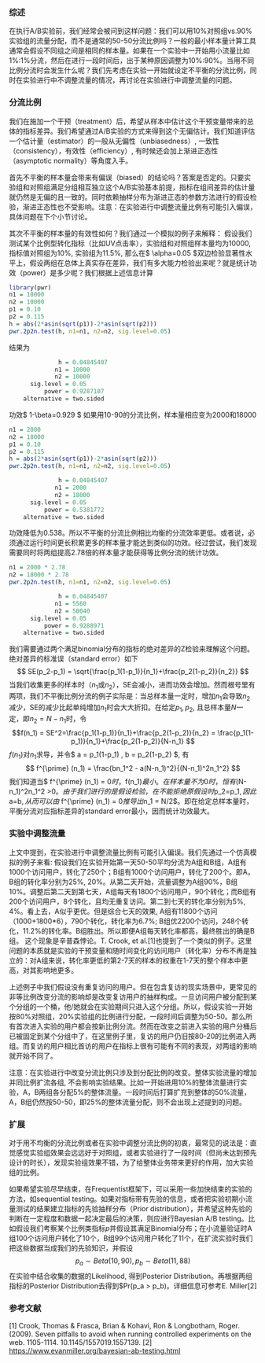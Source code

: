 ### 综述
在执行A/B实验前，我们经常会被问到这样问题：我们可以用10%对照组vs.90%实验组的流量分配，而不是通常的50-50分流比例吗？一般的最小样本量计算工具通常会假设不同组之间是相同的样本量。如果在一个实验中一开始用小流量比如1%:1%分流，然后在进行一段时间后，出于某种原因调整为10%:90%。当用不同比例分流时会发生什么呢？我们先考虑在实验一开始就设定不平衡的分流比例，同时在实验进行中不调整流量的情况，再讨论在实验进行中调整流量的问题。

### 分流比例
我们在施加一个干预（treatment）后，希望从样本中估计这个干预变量带来的总体的指标差异。我们希望通过A/B实验的方式来得到这个无偏估计。我们知道评估一个估计量（estimator）的一般从无偏性（unbiasedness）, 一致性（consistency），有效性（efficiency）, 有时候还会加上渐进正态性（asymptotic normality）等角度入手。

首先不平衡的样本量会带来有偏误（biased）的结论吗？答案是否定的。只要实验组和对照组满足分组相互独立这个A/B实验基本前提，指标在组间差异的估计量就仍然是无偏的且一致的。同时依赖抽样分布为渐进正态的参数方法进行的假设检验，渐进正态性也不受影响。注意：在实验进行中调整流量比例有可能引入偏误，具体问题在下个小节讨论。

其次不平衡的样本量的有效性如何？我们通过一个模拟的例子来解释：
假设我们测试某个比例型转化指标（比如UV点击率），实验组和对照组样本量均为10000, 指标值对照组为10%, 实验组为11.5%, 那么在$ \alpha=0.05 $双边检验显著性水平上，假设两组在总体上真实存在差异，我们有多大能力检验出来呢？就是统计功效（power）是多少呢？我们根据上述信息计算
```r
library(pwr)
n1 = 10000
n2 = 10000
p1 = 0.10
p2 = 0.115
h = abs(2*asin(sqrt(p1))-2*asin(sqrt(p2)))
pwr.2p2n.test(h, n1=n1, n2=n2, sig.level=0.05)
```
结果为
```r
              h = 0.04845407
             n1 = 10000
             n2 = 10000
      sig.level = 0.05
          power = 0.9287107
    alternative = two.sided
```
功效$ 1-\beta=0.929 $
如果用10-90的分流比例，样本量相应变为2000和18000
```r
n1 = 2000
n2 = 18000
p1 = 0.10
p2 = 0.115
h = abs(2*asin(sqrt(p1))-2*asin(sqrt(p2)))
pwr.2p2n.test(h, n1=n1, n2=n2, sig.level=0.05)
```
```r
              h = 0.04845407
             n1 = 2000
             n2 = 18000
      sig.level = 0.05
          power = 0.5381772
    alternative = two.sided
```
功效降低为0.538。所以不平衡的分流比例相比均衡的分流效率更低。或者说，必须通过运行时间更长积累更多的样本量才能达到类似的功效。经过尝试，我们发现需要同时将两组提高2.78倍的样本量才能获得等比例分流的统计功效。
```r
n1 = 2000 * 2.78
n2 = 18000 * 2.78
pwr.2p2n.test(h, n1=n1, n2=n2, sig.level=0.05)
```
```r
              h = 0.04845407
             n1 = 5560
             n2 = 50040
      sig.level = 0.05
          power = 0.9288971
    alternative = two.sided
```
我们需要通过两个满足binomial分布的指标的绝对差异的Z检验来理解这个问题。绝对差异的标准误（standard error）如下
$$ SE(p_2-p_1) = \sqrt{\frac{p_1(1-p_1)}{n_1}+\frac{p_2(1-p_2)}{n_2}} $$
当我们收集更多的样本时（$n_1$或$n_2$），SE会减小，进而功效会增加。然而根号里有两项，我们不平衡比例分流的例子实际是：当总样本量一定时，增加$n_1$会导致$n_2$减少，SE的减少比起单纯增加$n_1$时会大大折扣。在给定$p_1, p_2$, 且总样本量$N$一定，即$n_2 = N-n_1$时，令
$$f(n_1) = SE^2=\frac{p_1(1-p_1)}{n_1}+\frac{p_2(1-p_2)}{n_2} = \frac{p_1(1-p_1)}{n_1}+\frac{p_2(1-p_2)}{N-n_1} $$
$f(n_1)$对$n_1$求导，并令$ a = p_1(1-p_1) , b = p_2(1-p_2) $, 有
$$ f^{\prime} (n_1) = \frac{bn_1^2 - a(N-n_1)^2}{(N-n_1)^2n_1^2} $$
我们知道当$ f^{\prime} (n_1) = 0$时，$f(n_1)$最小。在样本量不为0时，恒有$(N-n_1)^2n_1^2 >0$。 由于我们进行的是假设检验，在不能拒绝原假设时$p_2=p_1$, 因此$a=b$, 从而可以由$ f^{\prime} (n_1) = 0$推导出$n_1 = N/2$。即在给定总样本量时，平衡分流对应指标差异的standard error最小，因而统计功效最大。

### 实验中调整流量
上文中提到，在实验进行中调整流量比例有可能引入偏误。我们先通过一个仿真模拟的例子来看:
假设我们在实验开始第一天50-50平均分流为A组和B组，A组有1000个访问用户，转化了250个；B组有1000个访问用户，转化了200个。即A，B组的转化率分别为25%, 20%。从第二天开始，流量调整为A组90%，B组10%。调整后第二天到第七天，A组每天有1800个访问用户，90个转化；而B组有200个访问用户，8个转化，且均无重复访问。第二到七天的转化率分别为5%, 4%。看上去，A似乎更优。但是综合七天的效果, A组有11800个访问（1000+1800*6），790个转化，转化率为6.7%; B组优2200个访问，248个转化，11.2%的转化率。B组胜出。所以即便A组每天转化率都高，最终胜出的确是B组。
这个现象是辛普森悖论。T. Crook, et al.[1]也提到了一个类似的例子。这里问题的本质就是实验的干预变量和随时间变化的访问用户（转化率）分布不再是独立的：对A组来说，转化率更低的第2-7天的样本的权重在1-7天的整个样本中更高，对其影响地更多。

上述例子中我们假设没有重复访问的用户。但在包含复访的现实场景中，更常见的非等比例改变分流的影响却是改变复访用户的抽样构成。一旦访问用户被分配到某个分组的一个桶，他/她就会在实验期间只进入这个分组。所以，假设实验一开始按80%对照组，20%实验组的比例进行分配，一段时间后调整为50-50。那么所有首次进入实验的用户都会按新比例分流。然而在改变之前进入实验的用户分桶后已被固定到某个分组中了，在这里例子里，复访的用户仍旧按80-20的比例进入两组。而复访的用户相比首访的用户在指标上很有可能有不同的表现，对两组的影响就开始不同了。

注意：在实验进行中改变分流比例只涉及到分配比例的改变。整体实验流量的增加并同比例扩流各组, 不会影响实验结果。比如一开始进用10%的整体流量进行实验，A，B两组各分配5%的整体流量。一段时间后打算扩充到整体的50%流量，A，B组仍然按50-50，即25%的整体流量分配，则不会出现上述提到的问题。

### 扩展
对于用不均衡的分流比例或者在实验中调整分流比例的初衷，最常见的说法是：直觉感觉实验组效果会远远好于对照组，或者实验进行了一段时间（但尚未达到预先设计的时长），发现实验组效果不错，为了给整体业务带来更好的作用，加大实验组的比例。

如果希望实验尽早结束，在Frequentist框架下，可以采用一些加快结束的实验的方法，如sequential testing。如果对指标带有先验的信息，或者把实验初期小流量测试的结果建立指标的先验抽样分布（Prior distribution），并希望这种先验的判断在一定程度和数据一起决定最后的决策，则应进行Bayesian A/B testing。比如假设我们考察某个比例类指标$p$并假设其满足Binomial分布；在小流量验证时A组100个访问用户转化了10个，B组99个访问用户转化了11个，在扩流实验时我们把这些数据当成我们的先验知识，并假设
$$ p_a \sim Beta(10, 90), p_b \sim Beta(11, 88) $$
在实验中结合收集的数据的Likelihood, 得到Posterior Distribution。再根据两组指标的Posterior Distribution去得到$Pr(p_a > p_b)。详细信息可参考E. Miller[2]

### 参考文献
[1] Crook, Thomas & Frasca, Brian & Kohavi, Ron & Longbotham, Roger. (2009). Seven pitfalls to avoid when running controlled experiments on the web. 1105-1114. 10.1145/1557019.1557139. 
[2] https://www.evanmiller.org/bayesian-ab-testing.html
